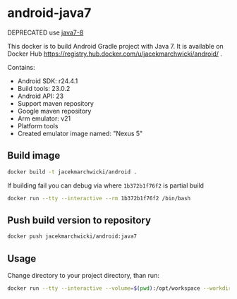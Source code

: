# android-java7
DEPRECATED use [java7-8](../java7-8/README.md)

This docker is to build Android Gradle project with Java 7.
It is available on Docker Hub https://registry.hub.docker.com/u/jacekmarchwicki/android/ .

Contains:

* Android SDK: r24.4.1
* Build tools: 23.0.2
* Android API: 23
* Support maven repository
* Google maven repository
* Arm emulator: v21
* Platform tools
* Created emulator image named: "Nexus 5"

## Build image

```bash
docker build -t jacekmarchwicki/android .
```

If building fail you can debug via where `1b372b1f76f2` is partial build

```bash
docker run --tty --interactive --rm 1b372b1f76f2 /bin/bash
```

## Push build version to repository

```bash
docker push jacekmarchwicki/android:java7
```

## Usage
Change directory to your project directory, than run:

```bash
docker run --tty --interactive --volume=$(pwd):/opt/workspace --workdir=/opt/workspace --rm jacekmarchwicki/android:java7  /bin/sh -c "./gradlew build"
```

